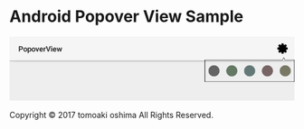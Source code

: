 
# Android Popover View Sample

![PopoverView](./readme-popover-view.png)

Copyright © 2017 tomoaki oshima All Rights Reserved.

